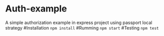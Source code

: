 # Auth-example
A simple authorization example in express project using passport local strategy 
#Installation
`npm install`
#Rumming
`npm start`
#Testing
`npm test`
